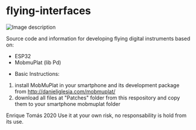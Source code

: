 # flying-interfaces

![Image description](http://www.laboralcentrodearte.org/es/educacion/taller-de-instrumentos-musicales-digitales-voladores/leadImage_preview)

Source code and information for developing flying digital instruments based on:

- ESP32 
- MobmuPlat (lib Pd)

* Basic Instructions:

1) install MobMuPlat in your smartphone and its development package from http://danieliglesia.com/mobmuplat/
2) download all files at "Patches" folder from this respository and copy them to your smartphone mobmuplat folder


Enrique Tomás 2020
Use it at your own risk, no responsability is hold from its use. 

